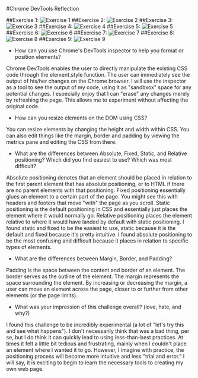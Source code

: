 #Chrome DevTools Reflection

##Exercise 1:
![Exercise 1](./imgs/3.4_1.png)
##Exercise 2:
![Exercise 2](./imgs/3.4_2.png)
##Exercise 3:
![Exercise 3](./imgs/3.4_3.png)
##Exercise 4:
![Exercise 4](./imgs/3.4_4.png)
##Exercise 5:
![Exercise 5](./imgs/3.4_5.png)
##Exercise 6:
![Exercise 6](./imgs/3.4_6.png)
##Exercise 7:
![Exercise 7](./imgs/3.4_7.png)
##Exercise 8:
![Exercise 8](./imgs/3.4_8.png)
##Exercise 9:
![Exercise 9](./imgs/3.4_9.png)

- How can you use Chrome's DevTools inspector to help you format or position elements?

Chrome DevTools enables the user to directly manipulate the existing CSS code through the element.style function. The user can immediately see the output of his/her changes on the Chrome browser. I will use the inspector as a tool to see the output of my code, using it as "sandbxox" space for any potential changes. I especially enjoy that I can "erase" any changes merely by refreshing the page. This allows me to experiment without affecting the original code.

- How can you resize elements on the DOM using CSS?

You can resize elements by changing the height and width within CSS. You can also edit things like the margin, border and padding by viewing the metrics pane and editing the CSS from there.

- What are the differences between Absolute, Fixed, Static, and Relative positioning? Which did you find easiest to use? Which was most difficult?

Absolute positioning denotes that an element should be placed in relation to the first parent element that has absolute positioning, or to HTML if there are no parent elements with that positioning. Fixed positioning essentially glues an element to a certain part of the page. You might see this with headers and footers that move "with" the page as you scroll. Static positioning is the default positioning in CSS and essentially just places the element where it would normally go. Relative positioning places the element relative to where it would have landed by default with static positioning. I found static and fixed to be the easiest to use, static because it is the default and fixed because it's pretty intuitive. I found absolute positioning to be the most confusing and difficult because it places in relation to specific types of elements.

- What are the differences between Margin, Border, and Padding?

Padding is the space between the content and border of an element. The border serves as the outline of the element. The margin represents the space surrounding the element. By increasing or decreasing the margin, a user can move an element across the page, closer to or further from other elements (or the page limits).

- What was your impression of this challenge overall? (love, hate, and why?)

I found this challenge to be incredibly experimental (a lot of "let's try this and see what happens"). I don't necessarily think that was a bad thing, per se, but I do think it can quickly lead to using less-than-best practices. At times it felt a little bit tedious and frustrating, mainly when I couldn't place an element where I wanted it to go. However, I imagine with practice, the positioning process will become more intuitive and less "trial and error." I will say, it is exciting to begin to learn the necessary tools to creating my own web page.
